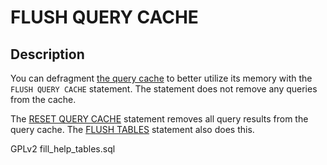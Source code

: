 
# FLUSH QUERY CACHE

## Description


You can defragment [the query cache](../../../../../server-usage/replication-cluster-multi-master/optimization-and-tuning/buffers-caches-and-threads/query-cache.md) to better utilize its memory with
the `FLUSH QUERY CACHE` statement. The statement does not remove any queries from the cache.


The [RESET QUERY CACHE](../reset.md) statement removes all query results from the query cache.
The [FLUSH TABLES](flush.md) statement also does this.


GPLv2 fill_help_tables.sql


